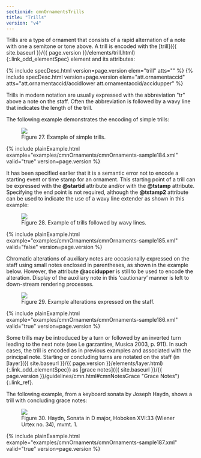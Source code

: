```yaml
---
sectionid: cmnOrnamentsTrills
title: "Trills"
version: "v4"
---
```




Trills are a type of ornament that consists of a rapid alternation of a note with
one a
semitone or tone above. A trill is encoded with the [trill]({{ site.baseurl }}/{{ page.version }}/elements/trill.html){:.link_odd_elementSpec} element and
its attributes:



{% include specDesc.html version=page.version elem="trill" atts="" %}
{% include specDesc.html version=page.version elem="att.ornamentaccid" atts="att.ornamentaccid/accidlower att.ornamentaccid/accidupper" %}




Trills in modern notation are usually expressed with the abbreviation "tr" above a
note on
the staff. Often the abbreviation is followed by a wavy line that indicates the length
of the
trill.


The following example demonstrates the encoding of simple trills:

<figure class="figure">
   <img src="{{ site.baseurl }}/Images/modules/cmnOrnaments/ex_tr.png" class="img-responsive"></img>
   <figcaption class="figure-caption">Figure 27. Example of simple trills.</figcaption>
</figure>
{% include plainExample.html example="examples/cmnOrnaments/cmnOrnaments-sample184.xml" valid="true" version=page.version %}


It has been specified earlier that it is a semantic error not to encode a starting
event or
time stamp for an ornament. This starting point of a trill can be expressed with the
**@startid** attribute and/or with the **@tstamp** attribute. Specifying the end
point is not required, although the **@tstamp2** attribute can be used to indicate the
use of a wavy line extender as shown in this example:


<figure class="figure">
   <img src="{{ site.baseurl }}/Images/modules/cmnOrnaments/ex_trill_wavy.png" class="img-responsive"></img>
   <figcaption class="figure-caption">Figure 28. Example of trills followed by wavy lines.</figcaption>
</figure>
{% include plainExample.html example="examples/cmnOrnaments/cmnOrnaments-sample185.xml" valid="false" version=page.version %}


Chromatic alterations of auxiliary notes are occasionally expressed on the staff using
small
notes enclosed in parentheses, as shown in the example below. However, the attribute
**@accidupper** is still to be used to encode the alteration. Display of the auxiliary
note in this ‘cautionary’ manner is left to down-stream rendering
processes.


<figure class="figure">
   <img src="{{ site.baseurl }}/Images/modules/cmnOrnaments/ex_tr_accid.png" class="img-responsive"></img>
   <figcaption class="figure-caption">Figure 29. Example alterations expressed on the staff.</figcaption>
</figure>
{% include plainExample.html example="examples/cmnOrnaments/cmnOrnaments-sample186.xml" valid="true" version=page.version %}


Some trills may be introduced by a turn or followed by an inverted turn leading to
the next
note (see 
<span class="bibl">Le garzantine, Musica 2003, p. 911</span>). In such cases, the trill is
encoded as in previous examples and associated with the principal note. Starting or
concluding
turns are notated on the staff (in [layer]({{ site.baseurl }}/{{ page.version }}/elements/layer.html){:.link_odd_elementSpec}) as [grace notes]({{ site.baseurl }}/{{ page.version }}/guidelines/cmn.html#cmnNotesGrace "Grace Notes"){:.link_ref}.


The following example, from a keyboard sonata by Joseph Haydn, shows a trill with
concluding
grace notes:


<figure class="figure">
   <img src="{{ site.baseurl }}/Images/modules/cmnOrnaments/ex_tr_grace.png" class="img-responsive"></img>
   <figcaption class="figure-caption">Figure 30. Haydn, Sonata in D major, Hoboken XVI:33 (Wiener Urtex no. 34), mvmt. 1.</figcaption>
</figure>
{% include plainExample.html example="examples/cmnOrnaments/cmnOrnaments-sample187.xml" valid="true" version=page.version %}




